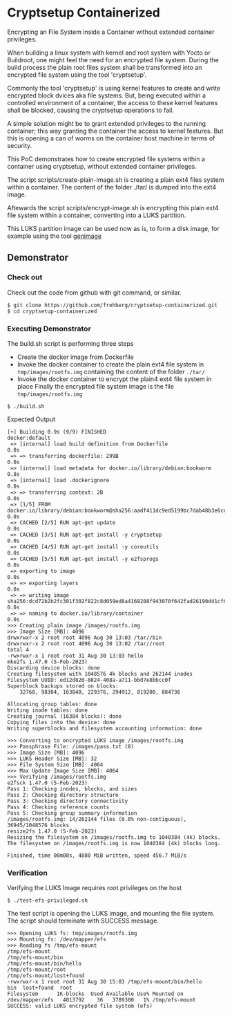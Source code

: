 # Cryptsetup Containerized

Encrypting an File System inside a Container without extended container privileges.

When building a linux system with kernel and root system with Yocto or Buildroot, one might feel the need for an encrypted file system.
During the build process the plain root files system shall be transformed into an encrypted file system using the tool 'cryptsetup'.

Commonly the tool 'cryptsetup' is using kernel features to create and write encrypted block dvices aka file systems.
But, being executed within a controlled environment of a container, the access to these kernel features shall be blocked, 
causing the cryptsetup operations to fail.

A simple solution might be to grant extended privileges to the running container; this way granting the container the access to kernel features. 
But this is opening a can of worms on the container host machine in terms of security.

This PoC demonstrates how to create encrypted file systems within a container using cryptsetup, without extended container privileges.

The script scripts/create-plain-image.sh is creating a plain ext4 files system within a container. The content of the folder ./tar/ is dumped into the ext4 image.

Aftewards the script scripts/encrypt-image.sh is encrypting this plain ext4 file system within a container, converting into a LUKS partition.

This LUKS partition image can be used now as is, to form a disk image, for example using the tool [genimage](https://github.com/pengutronix/genimage)

## Demonstrator

### Check out 

Check out the code from github with git command, or similar.

```shell
$ git clone https://github.com/frehberg/cryptsetup-containerized.git
$ cd cryptsetup-containerized
```

### Executing Demonstrator

The build.sh script is performing three steps
* Create the docker image from Dockerfile
* Invoke the docker container to create the plain ext4 file system in `tmp/images/rootfs.img` containing the content of the folder `./tar/`
* Invoke the docker container to encrypt the plain4 ext4 file system in place
Finally the encrypted file system image is the file `tmp/images/rootfs.img`
  
```shell
$ ./build.sh
```

Expected Output

```shell
[+] Building 0.9s (9/9) FINISHED                                                     docker:default
 => [internal] load build definition from Dockerfile                                           0.0s
 => => transferring dockerfile: 299B                                                           0.0s
 => [internal] load metadata for docker.io/library/debian:bookworm                             0.8s
 => [internal] load .dockerignore                                                              0.0s
 => => transferring context: 2B                                                                0.0s
 => [1/5] FROM docker.io/library/debian:bookworm@sha256:aadf411dc9ed5199bc7dab48b3e6ce18f8bbe  0.0s
 => CACHED [2/5] RUN apt-get update                                                            0.0s
 => CACHED [3/5] RUN apt-get install -y cryptsetup                                             0.0s
 => CACHED [4/5] RUN apt-get install -y coreutils                                              0.0s
 => CACHED [5/5] RUN apt-get install -y e2fsprogs                                              0.0s
 => exporting to image                                                                         0.0s
 => => exporting layers                                                                        0.0s
 => => writing image sha256:dcd72b2b2fc301f302f822c8d059ed8a4168208f943070f642fad26190d41cf6   0.0s
 => => naming to docker.io/library/container                                                   0.0s
>>> Creating plain image /images/rootfs.img
>>> Image Size [MB]: 4096
drwxrwxr-x 2 root root 4096 Aug 30 13:03 /tar//bin
drwxrwxr-x 2 root root 4096 Aug 30 13:02 /tar//root
total 4
-rwxrwxr-x 1 root root 31 Aug 30 13:03 hello
mke2fs 1.47.0 (5-Feb-2023)
Discarding device blocks: done                            
Creating filesystem with 1048576 4k blocks and 262144 inodes
Filesystem UUID: ed12d820-8824-408a-a711-bbd7e8bbcc0f
Superblock backups stored on blocks: 
	32768, 98304, 163840, 229376, 294912, 819200, 884736

Allocating group tables: done                            
Writing inode tables: done                            
Creating journal (16384 blocks): done
Copying files into the device: done
Writing superblocks and filesystem accounting information: done 

>>> Converting to encrypted LUKS image /images/rootfs.img
>>> Passphrase File: /images/pass.txt (8)
>>> Image Size [MB]: 4096
>>> LUKS Header Size [MB]: 32
>>> File System Size [MB]: 4064
>>> Max Update Image Size [MB]: 4064
>>> Verifying /images/rootfs.img
e2fsck 1.47.0 (5-Feb-2023)
Pass 1: Checking inodes, blocks, and sizes
Pass 2: Checking directory structure
Pass 3: Checking directory connectivity
Pass 4: Checking reference counts
Pass 5: Checking group summary information
/images/rootfs.img: 14/262144 files (0.0% non-contiguous), 36945/1048576 blocks
resize2fs 1.47.0 (5-Feb-2023)
Resizing the filesystem on /images/rootfs.img to 1040384 (4k) blocks.
The filesystem on /images/rootfs.img is now 1040384 (4k) blocks long.

Finished, time 00m08s, 4080 MiB written, speed 456.7 MiB/s

```
### Verification

Verifying the LUKS Image requires root privileges on the host
```shell
$ ./test-efs-privileged.sh
```
The test script is opening the LUKS image, and mounting the file system. The script should terminate with SUCCESS message.
```
>>> Opening LUKS fs: tmp/images/rootfs.img
>>> Mounting fs: /dev/mapper/efs
>>> Reading fs /tmp/efs-mount
/tmp/efs-mount
/tmp/efs-mount/bin
/tmp/efs-mount/bin/hello
/tmp/efs-mount/root
/tmp/efs-mount/lost+found
-rwxrwxr-x 1 root root 31 Aug 30 15:03 /tmp/efs-mount/bin/hello
bin  lost+found  root
Filesystem      1K-blocks  Used Available Use% Mounted on
/dev/mapper/efs   4013792    36   3789300   1% /tmp/efs-mount
SUCCESS: valid LUKS encrypted file system (efs)
```

